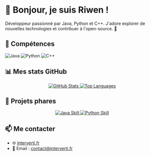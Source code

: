 # 👋 Bonjour, je suis Riwen !

Développeur passionné par Java, Python et C++. J'adore explorer de nouvelles technologies et contribuer à l'open-source. 🚀

## 🔧 Compétences
![Java](https://img.shields.io/badge/-Java-007396?style=flat&logo=java&logoColor=white)
![Python](https://img.shields.io/badge/-Python-3776AB?style=flat&logo=python&logoColor=white)
![C++](https://img.shields.io/badge/-C++-00599C?style=flat&logo=c%2B%2B&logoColor=white)


## 📊 Mes stats GitHub

<div align="center">
  <a href="https://github-readme-stats.vercel.app/api?username=frenchopium&theme=dark">
    <img src="https://github-readme-stats.vercel.app/api?username=frenchopium&theme=dark" alt="GitHub Stats" />
  </a>
  <a href="https://github-readme-stats.vercel.app/api/top-langs/?username=frenchopium&theme=dark&layout=compact">
    <img src="https://github-readme-stats.vercel.app/api/top-langs/?username=frenchopium&theme=dark&layout=compact" alt="Top Languages" />
  </a>
</div>

## 🌟 Projets phares

<div align="center">
  <a href="https://github.com/frenchopium/Hub">
    <img src="https://github-readme-stats.vercel.app/api/pin/?username=frenchopium&repo=Hub&theme=dark&show_owner=true&description_lines_count=2&title_color=007396&icon_color=007396&text_color=ffffff&bg_color=1a1b27" alt="Java Skill" />
  </a>
  <a href="https://github.com/frenchopium/discord-delete-slash-commands">
    <img src="https://github-readme-stats.vercel.app/api/pin/?username=frenchopium&repo=discord-delete-slash-commands&theme=dark&show_owner=true&description_lines_count=2&title_color=3776AB&icon_color=3776AB&text_color=ffffff&bg_color=1a1b27" alt="Python Skill" />
  </a>
</div>

## 📫 Me contacter
- 🌐 [interverti.fr](https://interverti.fr/)
- 📧 Email : [contact@interverti.fr](mailto:contact@interverti.fr)
